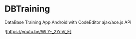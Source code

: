 # DBTraining
DataBase Training App Android with CodeEditor ajax/ace.js API

![https://youtu.be/WLY-_2YmV_E]
